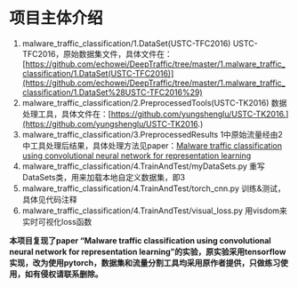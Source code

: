 # 项目主体介绍

1. malware_traffic_classification/1.DataSet(USTC-TFC2016)
USTC-TFC2016，原始数据集文件，具体文件在：[https://github.com/echowei/DeepTraffic/tree/master/1.malware_traffic_classification/1.DataSet(USTC-TFC2016)](https://github.com/echowei/DeepTraffic/tree/master/1.malware_traffic_classification/1.DataSet%28USTC-TFC2016%29)
2. malware_traffic_classification/2.PreprocessedTools(USTC-TK2016)
数据处理工具，具体文件在：[https://github.com/yungshenglu/USTC-TK2016.](https://github.com/yungshenglu/USTC-TK2016.)
3. malware_traffic_classification/3.PreprocessedResults
1中原始流量经由2中工具处理后结果，具体处理方法见paper：[Malware traffic classification using convolutional neural network for representation learning](https://ieeexplore.ieee.org/abstract/document/7899588)
4. malware_traffic_classification/4.TrainAndTest/myDataSets.py
重写DataSets类，用来加载本地自定义数据集，即3
5. malware_traffic_classification/4.TrainAndTest/torch_cnn.py
训练&测试，具体见代码注释
6. malware_traffic_classification/4.TrainAndTest/visual_loss.py
用visdom来实时可视化loss函数

__本项目复现了paper “Malware traffic classification using convolutional neural network for representation learning”的实验，原实验采用tensorflow实现，改为使用pytorch，数据集和流量分割工具均采用原作者提供，只做练习使用，如有侵权请联系删除。__
